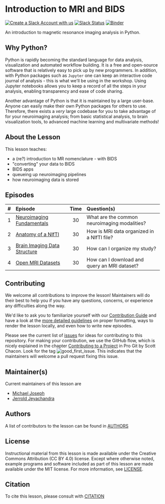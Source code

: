 # Introduction to MRI and BIDS

[![Create a Slack Account with us][create_slack_svg]][slack_heroku_invite]
[![Slack Status][slack_channel_status]][slack_channel_url]
[![Binder][binder_svg]][binder_url]

An introduction to magnetic resonance imaging analysis in Python.

## Why Python?

Python is rapidly becoming the standard language for data analysis, visualization and automated workflow building. It is a free and open-source software that is relatively easy to pick up by new programmers. In addition, with Python packages such as `Jupyter` one can keep an interactive code journal of analysis - this is what we'll be using in the workshop. Using Jupyter notebooks allows you to keep a record of all the steps in your analysis, enabling transparency and ease of code sharing.

Another advantage of Python is that it is maintained by a large user-base. Anyone can easily make their own Python packages for others to use. Therefore, there exists a *very* large codebase for you to take advantage of for your neuroimaging analysis; from basic statistical analysis, to brain visualization tools, to advanced machine learning and multivariate methods!

## About the Lesson

This lesson teaches:
- a (re?) introduction to MR nomenclature - with BIDS
- "converting" your data to BIDS
- BIDS apps
- queueing up neuroimaging pipelines
- how neuroimaging data is stored

## Episodes

| # |  Episode | Time | Question(s) |
|--:|:---------|:----:|:------------|
| 1 | [Neuroimaging Fundamentals][episode01] | 30 | What are the common neuroimaging modalities? |
| 2 | [Anatomy of a NIfTI][episode02] | 30 | How is MRI data organized in a NIfTI file? |
| 3 | [Brain Imaging Data Structure][episode03] | 30 | How can I organize my study? |
| 4 | [Open MRI Datasets][episode04] | 30 | How can I download and query an MRI dataset? |

## Contributing

We welcome all contributions to improve the lesson! Maintainers will do their best to help you if you have any
questions, concerns, or experience any difficulties along the way.

We'd like to ask you to familiarize yourself with our [Contribution Guide](CONTRIBUTING.md) and have a look at
the [more detailed guidelines][lesson-example] on proper formatting, ways to render the lesson locally, and even
how to write new episodes.

Please see the current list of [issues][link_issues] for ideas for contributing to this
repository. For making your contribution, we use the GitHub flow, which is
nicely explained in the chapter [Contributing to a Project](http://git-scm.com/book/en/v2/GitHub-Contributing-to-a-Project) in Pro Git
by Scott Chacon.
Look for the tag ![good_first_issue](https://img.shields.io/badge/-good%20first%20issue-gold.svg). This indicates that the maintainers will welcome a pull request fixing this issue.

## Maintainer(s)

Current maintainers of this lesson are

* [Michael Joseph][michael_joseph]
* [Jerrold Jeyachandra][jerrold_jeyachandra]

## Authors

A list of contributors to the lesson can be found in [AUTHORS](AUTHORS)

## License

Instructional material from this lesson is made available under the Creative
Commons Attribution (CC BY 4.0) license. Except where otherwise noted, example
programs and software included as part of this lesson are made available under
the MIT license. For more information, see [LICENSE](LICENSE.md).

## Citation

To cite this lesson, please consult with [CITATION](CITATION)

[create_slack_svg]: https://img.shields.io/badge/Create_Slack_Account-The_Carpentries-071159.svg
[slack_heroku_invite]: https://swc-slack-invite.herokuapp.com
[slack_channel_status]: https://img.shields.io/badge/Slack_Channel-neuroimaging-E01563.svg
[slack_channel_url]: https://swcarpentry.slack.com/messages/CCJBHKCHZ
[binder_svg]: https://mybinder.org/badge_logo.svg
[binder_url]: https://mybinder.org/v2/gh/conp-pcno-training/SDC-BIDS-IntroMRI/gh-pages
[episode01]: https://github.com/conp-pcno-training/SDC-BIDS-IntroMRI/blob/gh-pages/files/neuroimaging_analysis_at_scale.pptx
[episode02]: https://github.com/conp-pcno-training/SDC-BIDS-IntroMRI/blob/gh-pages/code/02-anatomy-of-nifti/02-anatomy-of-nifti.ipynb
[episode03]: https://github.com/conp-pcno-training/SDC-BIDS-IntroMRI/blob/gh-pages/files/neuroimaging_analysis_at_scale.pptx
[episode04]: https://github.com/conp-pcno-training/SDC-BIDS-IntroMRI/blob/gh-pages/code/04-open-mri-datasets/04-open-mri-datasets.ipynb
[lesson-example]: https://carpentries.github.io/lesson-example
[link_issues]: https://github.com/conp-pcno-training/SDC-BIDS-IntroMRI/issues
[michael_joseph]: https://github.com/josephmje
[jerrold_jeyachandra]: https://github.com/jerdra